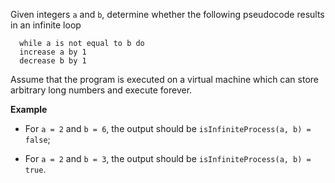 Given integers `a` and `b`, determine whether the following pseudocode results in an infinite loop

```
  while a is not equal to b do
  increase a by 1
  decrease b by 1
  ```

Assume that the program is executed on a virtual machine which can store arbitrary long numbers and execute forever.

**Example**

* For `a = 2` and `b = 6`, the output should be
`isInfiniteProcess(a, b) = false`;

* For `a = 2` and `b = 3`, the output should be
`isInfiniteProcess(a, b) = true`.

